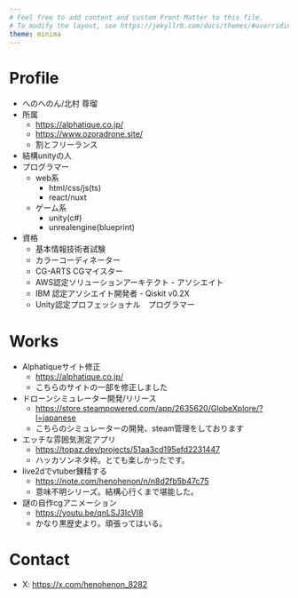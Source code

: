 ```yaml
---
# Feel free to add content and custom Front Matter to this file.
# To modify the layout, see https://jekyllrb.com/docs/themes/#overriding-theme-defaults
theme: minima
---
```


# Profile
- へのへのん/北村 尊瑠
- 所属
  - https://alphatique.co.jp/
  - https://www.ozoradrone.site/
  - 割とフリーランス
- 結構unityの人
- プログラマー
  - web系
    - html/css/js(ts)
    - react/nuxt
  - ゲーム系
    - unity(c#)
    - unrealengine(blueprint)
- 資格
  - 基本情報技術者試験
  - カラーコーディネーター
  - CG-ARTS CGマイスター
  - AWS認定ソリューションアーキテクト - アソシエイト
  - IBM 認定アソシエイト開発者 - Qiskit v0.2X
  - Unity認定プロフェッショナル　プログラマー
# Works
- Alphatiqueサイト修正
  - https://alphatique.co.jp/
  - こちらのサイトの一部を修正しました
- ドローンシミュレーター開発/リリース
  - https://store.steampowered.com/app/2635620/GlobeXplore/?l=japanese
  - こちらのシミュレーターの開発、steam管理をしております
- エッチな雰囲気測定アプリ
  - https://topaz.dev/projects/51aa3cd195efd2231447
  - ハッカソンネタ枠。とても楽しかったです。
- live2dでvtuber錬精する
  - https://note.com/henohenon/n/n8d2fb5b47c75
  - 意味不明シリーズ。結構心行くまで堪能した。
- 謎の自作cgアニメーション
  - https://youtu.be/qnLSJ3IcVI8
  - かなり黒歴史より。頑張ってはいる。
# Contact
- X: https://x.com/henohenon_8282